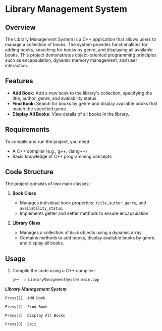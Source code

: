 # Library Management System

## Overview

The Library Management System is a C++ application that allows users to manage a collection of books. The system provides functionalities for adding books, searching for books by genre, and displaying all available books. This project demonstrates object-oriented programming principles such as encapsulation, dynamic memory management, and user interaction.

## Features

- **Add Book:** Add a new book to the library's collection, specifying the title, author, genre, and availability status.
- **Find Book:** Search for books by genre and display available books that match the specified genre.
- **Display All Books:** View details of all books in the library.

## Requirements

To compile and run the project, you need:

- A C++ compiler (e.g., g++, clang++)
- Basic knowledge of C++ programming concepts

## Code Structure

The project consists of two main classes:

1. **Book Class**
   - Manages individual book properties: `title`, `author`, `genre`, and `availability_status`.
   - Implements getter and setter methods to ensure encapsulation.

2. **Library Class**
   - Manages a collection of `Book` objects using a dynamic array.
   - Contains methods to add books, display available books by genre, and display all books.

## Usage

1. Compile the code using a C++ compiler:

   ```bash
   g++ -o LibraryManagementSystem main.cpp


***Library Management System***

    Press[1]. Add Book
    
    Press[2]. Find Book
    
    Press[3]. Display All Books
    
    Press[0]. Exit

